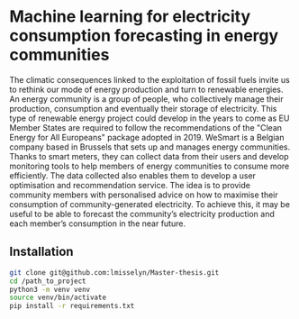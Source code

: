 # Machine learning for electricity consumption forecasting in energy communities

The climatic consequences linked to the exploitation of fossil fuels invite us to rethink our mode of energy
production and turn to renewable energies. An energy community is a group of people, who collectively
manage their production, consumption and eventually their storage of electricity. This type of renewable
energy project could develop in the years to come as EU Member States are required to follow the
recommendations of the "Clean Energy for All Europeans" package adopted in 2019. WeSmart is a Belgian
company based in Brussels that sets up and manages energy communities. Thanks to smart meters, they
can collect data from their users and develop monitoring tools to help members of energy communities
to consume more efficiently. The data collected also enables them to develop a user optimisation and
recommendation service. The idea is to provide community members with personalised advice on how to
maximise their consumption of community-generated electricity. To achieve this, it may be useful to be
able to forecast the community’s electricity production and each member’s consumption in the near future.

## Installation

```bash
git clone git@github.com:lmisselyn/Master-thesis.git
cd /path_to_project
python3 -m venv venv
source venv/bin/activate
pip install -r requirements.txt
```
